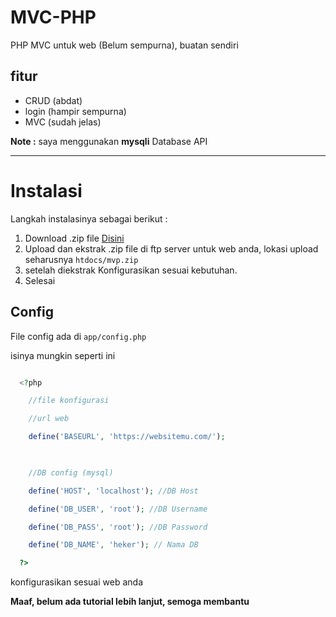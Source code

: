 # MVC-PHP
PHP MVC untuk web (Belum sempurna), buatan sendiri
## fitur
- CRUD (abdat)
- login (hampir sempurna)
- MVC (sudah jelas)

**Note :** saya menggunakan **mysqli** Database API




---

# Instalasi
Langkah instalasinya sebagai berikut :
1. Download .zip file <a href="https://raw.githubusercontent.com/Riizlaah/mvc-php/main/mvp.zip">Disini</a> 
2. Upload dan ekstrak .zip file di ftp server untuk web anda, lokasi upload seharusnya `htdocs/mvp.zip` 
3. setelah diekstrak Konfigurasikan sesuai kebutuhan.
4. Selesai

## Config 
File config ada di `app/config.php`<br>

isinya mungkin seperti ini

```php

  <?php 

    //file konfigurasi

    //url web 

    define('BASEURL', 'https://websitemu.com/');

    

    //DB config (mysql)

    define('HOST', 'localhost'); //DB Host

    define('DB_USER', 'root'); //DB Username

    define('DB_PASS', 'root'); //DB Password

    define('DB_NAME', 'heker'); // Nama DB

  ?>

```

konfigurasikan sesuai web anda

**Maaf, belum ada tutorial lebih lanjut, semoga membantu**
